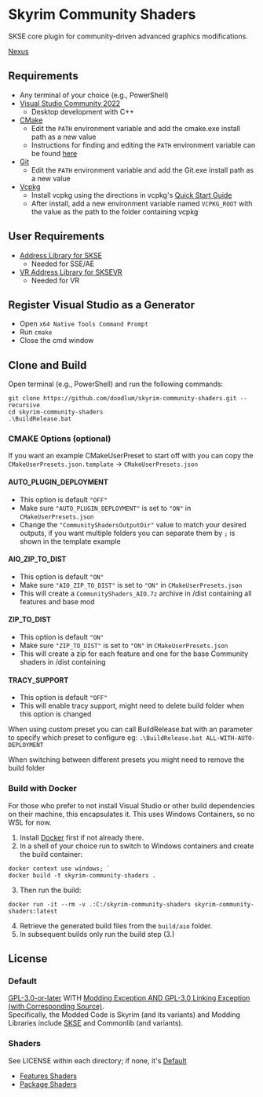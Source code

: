 # Skyrim Community Shaders

SKSE core plugin for community-driven advanced graphics modifications.

[Nexus](https://www.nexusmods.com/skyrimspecialedition/mods/86492)

## Requirements

- Any terminal of your choice (e.g., PowerShell)
- [Visual Studio Community 2022](https://visualstudio.microsoft.com/)
  - Desktop development with C++
- [CMake](https://cmake.org/)
  - Edit the `PATH` environment variable and add the cmake.exe install path as a new value
  - Instructions for finding and editing the `PATH` environment variable can be found [here](https://www.java.com/en/download/help/path.html)
- [Git](https://git-scm.com/downloads)
  - Edit the `PATH` environment variable and add the Git.exe install path as a new value
- [Vcpkg](https://github.com/microsoft/vcpkg)
  - Install vcpkg using the directions in vcpkg's [Quick Start Guide](https://github.com/microsoft/vcpkg#quick-start-windows)
  - After install, add a new environment variable named `VCPKG_ROOT` with the value as the path to the folder containing vcpkg

## User Requirements

- [Address Library for SKSE](https://www.nexusmods.com/skyrimspecialedition/mods/32444)
  - Needed for SSE/AE
- [VR Address Library for SKSEVR](https://www.nexusmods.com/skyrimspecialedition/mods/58101)
  - Needed for VR

## Register Visual Studio as a Generator

- Open `x64 Native Tools Command Prompt`
- Run `cmake`
- Close the cmd window

## Clone and Build
Open terminal (e.g., PowerShell) and run the following commands:

```
git clone https://github.com/doodlum/skyrim-community-shaders.git --recursive
cd skyrim-community-shaders
.\BuildRelease.bat
```

### CMAKE Options (optional)
If you want an example CMakeUserPreset to start off with you can copy the `CMakeUserPresets.json.template` -> `CMakeUserPresets.json`
#### AUTO_PLUGIN_DEPLOYMENT
* This option is default `"OFF"`
* Make sure `"AUTO_PLUGIN_DEPLOYMENT"` is set to `"ON"` in `CMakeUserPresets.json`
* Change the `"CommunityShadersOutputDir"` value to match your desired outputs, if you want multiple folders you can separate them by `;` is shown in the template example
#### AIO_ZIP_TO_DIST
* This option is default `"ON"`
* Make sure `"AIO_ZIP_TO_DIST"` is set to `"ON"` in `CMakeUserPresets.json`
* This will create a `CommunityShaders_AIO.7z` archive in /dist containing all features and base mod
#### ZIP_TO_DIST
* This option is default `"ON"`
* Make sure `"ZIP_TO_DIST"` is set to `"ON"` in `CMakeUserPresets.json`
* This will create a zip for each feature and one for the base Community shaders in /dist containing
#### TRACY_SUPPORT
* This option is default `"OFF"`
* This will enable tracy support, might need to delete build folder when this option is changed


When using custom preset you can call BuildRelease.bat with an parameter to specify which preset to configure eg:
`.\BuildRelease.bat ALL-WITH-AUTO-DEPLOYMENT`

When switching between different presets you might need to remove the build folder

### Build with Docker
For those who prefer to not install Visual Studio or other build dependencies on their machine, this encapsulates it. This uses Windows Containers, so no WSL for now.  
1. Install [Docker](https://www.docker.com/products/docker-desktop/) first if not already there. 
2. In a shell of your choice run to switch to Windows containers and create the build container:
```pwsh
docker context use windows; `
docker build -t skyrim-community-shaders .
```
3. Then run the build: 
```pwsh
docker run -it --rm -v .:C:/skyrim-community-shaders skyrim-community-shaders:latest
```
4. Retrieve the generated build files from the `build/aio` folder.
5. In subsequent builds only run the build step (3.)

## License

### Default

[GPL-3.0-or-later](COPYING) WITH [Modding Exception AND GPL-3.0 Linking Exception (with Corresponding Source)](EXCEPTIONS.md).  
Specifically, the Modded Code is Skyrim (and its variants) and Modding Libraries include [SKSE](https://skse.silverlock.org/) and Commonlib (and variants).

### Shaders

See LICENSE within each directory; if none, it's [Default](#default)

- [Features Shaders](features)
- [Package Shaders](package/Shaders/)
